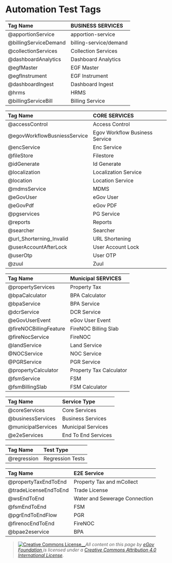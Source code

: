 # Automation Test Tags

| **Tag Name** | **BUSINESS SERVICES** |
| :--- | :--- |
| @apportionService | apportion-service |
| @billingServiceDemand | billing-service/demand |
| @collectionServices | Collection Services |
| @dashboardAnalytics | Dashboard Analytics |
| @egfMaster | EGF Master |
| @egfInstrument | EGF Instrument |
| @dashboardIngest | Dashboard Ingest |
| @hrms | HRMS |
| @billingServiceBill | Billing Service |

| **Tag Name** | **CORE SERVICES** |
| :--- | :--- |
| @accessControl | Access Control |
| @egovWorkflowBusniessService | Egov Workflow Business Service |
| @encService | Enc Service |
| @fileStore | Filestore |
| @idGenerate | Id Generate |
| @localization | Localization Service |
| @location | Location Service |
| @mdmsService | MDMS |
| @eGovUser | eGov User |
| @eGovPdf | eGov PDF |
| @pgservices | PG Service |
| @reports | Reports |
| @searcher | Searcher |
| @url\_Shorterning\_Invalid | URL Shortening |
| @userAccountAfterLock | User Account Lock |
| @userOtp | User OTP |
| @zuul | Zuul |

| **Tag Name** | **Municipal SERVICES** |
| :--- | :--- |
| @propertyServices | Property Tax |
| @bpaCalculator | BPA Calculator |
| @bpaService | BPA Service |
| @dcrService | DCR Service |
| @eGovUserEvent | eGov User Event |
| @fireNOCBillingFeature | FireNOC Billing Slab |
| @fireNocService | FireNOC |
| @landService | Land Service |
| @NOCService | NOC Service |
| @PGRService | PGR Service |
| @propertyCalculator | Property Tax Calculator |
| @fsmService | FSM |
| @fsmBillingSlab | FSM Calculator |

| **Tag Name** | **Service Type** |
| :--- | :--- |
| @coreServices | Core Services |
| @businessServices | Business Services |
| @municipalServices | Municipal Services |
| @e2eServices | End To End Services |

| **Tag Name** | **Test Type** |
| :--- | :--- |
| @regression | Regression Tests |

| **Tag Name** | **E2E Service** |
| :--- | :--- |
| @propertyTaxEndToEnd | Property Tax and mCollect |
| @tradeLicenseEndToEnd | Trade License |
| @wsEndToEnd | Water and Sewerage Connection |
| @fsmEndToEnd | FSM |
| @pgrEndToEndFlow | PGR |
| @firenocEndToEnd | FireNOC |
| @bpae2eservice | BPA |

> [![Creative Commons License](https://i.creativecommons.org/l/by/4.0/80x15.png)\_\_](http://creativecommons.org/licenses/by/4.0/)_All content on this page by_ [_eGov Foundation_ ](https://egov.org.in/)_is licensed under a_ [_Creative Commons Attribution 4.0 International License_](http://creativecommons.org/licenses/by/4.0/)_._

